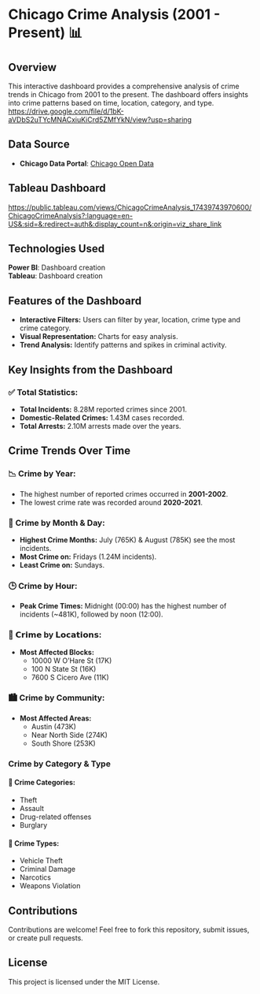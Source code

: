 # Chicago Crime Analysis (2001 - Present) 📊

## Overview
This interactive dashboard provides a comprehensive analysis of crime trends in Chicago from 2001 to the present. The dashboard offers insights into crime patterns based on time, location, category, and type. 
https://drive.google.com/file/d/1bK-aVDbS2uTYcMNACxiuKiCrd5ZMfYkN/view?usp=sharing

## Data Source
- **Chicago Data Portal**: [Chicago Open Data](https://data.cityofchicago.org)

## Tableau Dashboard 
https://public.tableau.com/views/ChicagoCrimeAnalysis_17439743970600/ChicagoCrimeAnalysis?:language=en-US&:sid=&:redirect=auth&:display_count=n&:origin=viz_share_link

## Technologies Used
**Power BI**: Dashboard creation <br />
**Tableau**: Dashboard creation

## Features of the Dashboard
- **Interactive Filters:** Users can filter by year,  location, crime type and crime category.
- **Visual Representation:** Charts for easy analysis.
- **Trend Analysis:** Identify patterns and spikes in criminal activity.

## Key Insights from the Dashboard

### ✅ Total Statistics:
- **Total Incidents:** 8.28M reported crimes since 2001.
- **Domestic-Related Crimes:** 1.43M cases recorded.
- **Total Arrests:** 2.10M arrests made over the years.

## Crime Trends Over Time

### 📉 Crime by Year:
- The highest number of reported crimes occurred in **2001-2002**.
- The lowest crime rate was recorded around **2020-2021**.

### 📅 Crime by Month & Day:
- **Highest Crime Months:** July (765K) & August (785K) see the most incidents.
- **Most Crime on:** Fridays (1.24M incidents).
- **Least Crime on:** Sundays.

### 🕒 Crime by Hour:
- **Peak Crime Times:** Midnight (00:00) has the highest number of incidents (~481K), followed by noon (12:00).

### 📍 𝗖𝗿𝗶𝗺𝗲 by 𝗟𝗼𝗰𝗮𝘁𝗶𝗼𝗻𝘀:
- **Most Affected Blocks:** 
  - 10000 W O’Hare St (17K)
  - 100 N State St (16K)
  - 7600 S Cicero Ave (11K)

### 🏙️ Crime by Community:
- **Most Affected Areas:** 
  - Austin (473K)
  - Near North Side (274K)
  - South Shore (253K)

### Crime by Category & Type

#### 🔹 Crime Categories:
- Theft
- Assault
- Drug-related offenses
- Burglary

#### 🔹 Crime Types:
- Vehicle Theft
- Criminal Damage
- Narcotics
- Weapons Violation

## Contributions
Contributions are welcome! Feel free to fork this repository, submit issues, or create pull requests.

## License
This project is licensed under the MIT License.

